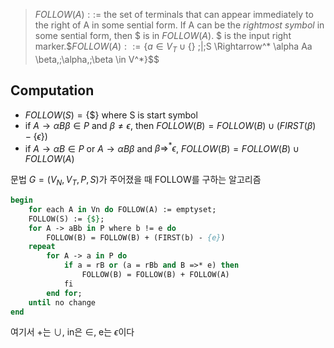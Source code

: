 > $FOLLOW(A)::=$ the set of terminals that can appear immediately to the right of  A in some sential form. If A can be the *rightmost symbol* in some sential form, then $ is in $FOLLOW(A)$. $ is the input right marker.$$FOLLOW(A) ::= \{a \in V_T \cup\{$\} \;|\;S \Rightarrow^* \alpha Aa \beta,\;\alpha,\;\beta \in V^*\}$$

## Computation
+ $FOLLOW(S) = \{\$\}$ where S is start symbol
+ if $A\rightarrow \alpha B \beta \in P$ and $\beta \neq \epsilon$, then $FOLLOW(B) = FOLLOW(B) \cup (FIRST(\beta) - \{\epsilon\})$
+ if $A \rightarrow \alpha B \in P$ or $A \rightarrow \alpha B \beta$  and $\beta \Rightarrow^* \epsilon$, $FOLLOW(B) = FOLLOW(B) \cup FOLLOW(A)$

문법 $G=(V_N, V_T, P, S)$가 주어졌을 때 FOLLOW를 구하는 알고리즘
```pascal
begin
	for each A in Vn do FOLLOW(A) := emptyset;
	FOLLOW(S) := {$};
	for A -> aBb in P where b != e do
		FOLLOW(B) = FOLLOW(B) + (FIRST(b) - {e})
	repeat
		for A -> a in P do
			if a = rB or (a = rBb and B =>* e) then
				FOLLOW(B) = FOLLOW(B) + FOLLOW(A)
			fi
		end for;
	until no change
end
```
여기서 +는 $\cup$, in은 $\in$, e는 $\epsilon$이다